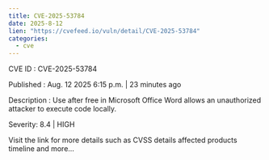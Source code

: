 ```yaml
--- 
title: CVE-2025-53784
date: 2025-8-12
lien: "https://cvefeed.io/vuln/detail/CVE-2025-53784"
categories:
  - cve
---
```


CVE ID : CVE-2025-53784

Published :  Aug. 12
2025
6:15 p.m. | 23 minutes ago

Description : Use after free in Microsoft Office Word allows an unauthorized attacker to execute code locally.

Severity: 8.4 | HIGH

Visit the link for more details
such as CVSS details
affected products
timeline
and more...
